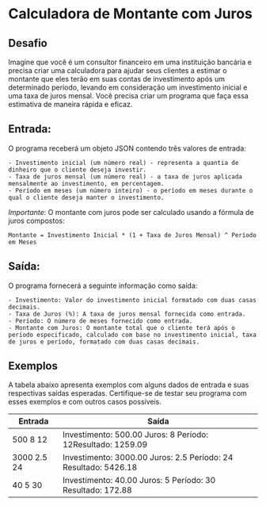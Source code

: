 # Calculadora de Montante com Juros

## Desafio

Imagine que você é um consultor financeiro em uma instituição bancária e precisa criar uma calculadora para ajudar seus clientes a estimar o montante que eles terão em suas contas de investimento após um determinado período, levando em consideração um investimento inicial e uma taxa de juros mensal. Você precisa criar um programa que faça essa estimativa de maneira rápida e eficaz.

## Entrada:

O programa receberá um objeto JSON contendo três valores de entrada:

    - Investimento inicial (um número real) - representa a quantia de dinheiro que o cliente deseja investir.
    - Taxa de juros mensal (um número real) - a taxa de juros aplicada mensalmente ao investimento, em percentagem.
    - Período em meses (um número inteiro) - o período em meses durante o qual o cliente deseja manter o investimento.

*Importante*: O montante com juros pode ser calculado usando a fórmula de juros compostos:

`Montante = Investimento Inicial * (1 + Taxa de Juros Mensal) ^ Período em Meses`

## Saída:

O programa fornecerá a seguinte informação como saída:

    - Investimento: Valor do investimento inicial formatado com duas casas decimais.
    - Taxa de Juros (%): A taxa de juros mensal fornecida como entrada.
    - Período: O número de meses fornecido como entrada.
    - Montante com Juros: O montante total que o cliente terá após o período especificado, calculado com base no investimento inicial, taxa de juros e período, formatado com duas casas decimais.

## Exemplos

A tabela abaixo apresenta exemplos com alguns dados de entrada e suas respectivas saídas esperadas. Certifique-se de testar seu programa com esses exemplos e com outros casos possíveis.

| Entrada 	    | Saída         |
| ------------- | ------------- |
| 500 8 12      | Investimento: 500.00 Juros: 8 Período: 12Resultado: 1259.09 |
| 3000 2.5 24   | Investimento: 3000.00 Juros: 2.5 Período: 24 Resultado: 5426.18 |
| 40 5 30       | Investimento: 40.00 Juros: 5 Período: 30 Resultado: 172.88 |

